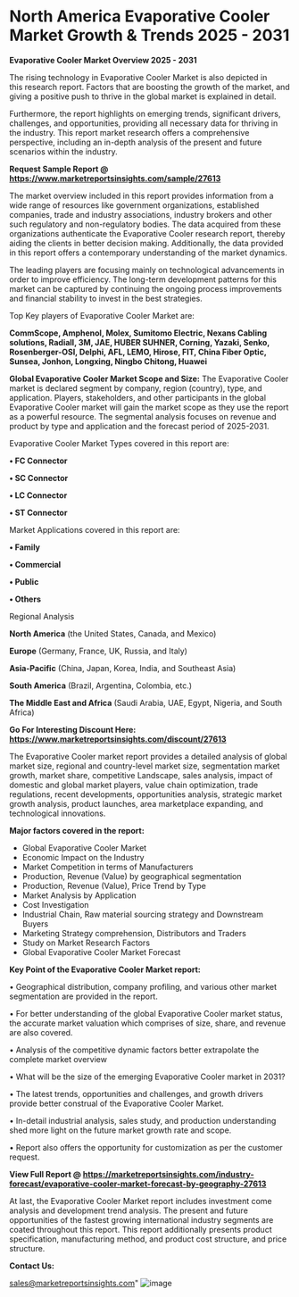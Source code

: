 # North America Evaporative Cooler Market Growth & Trends 2025 - 2031

<Strong> Evaporative Cooler Market Overview 2025 - 2031</strong>

The rising technology in Evaporative Cooler Market is also depicted in this research report. Factors that are boosting the growth of the market, and giving a positive push to thrive in the global market is explained in detail.

Furthermore, the report highlights on emerging trends, significant drivers, challenges, and opportunities, providing all necessary data for thriving in the industry. This report market research offers a comprehensive perspective, including an in-depth analysis of the present and future scenarios within the industry.

<strong>Request Sample Report @ <a href=https://www.marketreportsinsights.com/sample/27613>https://www.marketreportsinsights.com/sample/27613</a></strong>

The market overview included in this report provides information from a wide range of resources like government organizations, established companies, trade and industry associations, industry brokers and other such regulatory and non-regulatory bodies. The data acquired from these organizations authenticate the Evaporative Cooler research report, thereby aiding the clients in better decision making. Additionally, the data provided in this report offers a contemporary understanding of the market dynamics.

The leading players are focusing mainly on technological advancements in order to improve efficiency. The long-term development patterns for this market can be captured by continuing the ongoing process improvements and financial stability to invest in the best strategies.

Top Key players of Evaporative Cooler Market are:

<strong>CommScope, Amphenol, Molex, Sumitomo Electric, Nexans Cabling solutions, Radiall, 3M, JAE, HUBER SUHNER, Corning, Yazaki, Senko, Rosenberger-OSI, Delphi, AFL, LEMO, Hirose, FIT, China Fiber Optic, Sunsea, Jonhon, Longxing, Ningbo Chitong, Huawei</strong>

<strong><b>Global Evaporative Cooler Market Scope and Size:</b></strong>
The Evaporative Cooler market is declared segment by company, region (country), type, and application. Players, stakeholders, and other participants in the global Evaporative Cooler market will gain the market scope as they use the report as a powerful resource. The segmental analysis focuses on revenue and product by type and application and the forecast period of 2025-2031.

Evaporative Cooler Market Types covered in this report are:

<strong>• FC Connector

• SC Connector

• LC Connector

• ST Connector</strong>

Market Applications covered in this report are:

<strong>• Family

• Commercial

• Public

• Others</strong> 

Regional Analysis

<strong>North America</strong> (the United States, Canada, and Mexico)

<strong>Europe</strong> (Germany, France, UK, Russia, and Italy)

<strong>Asia-Pacific</strong> (China, Japan, Korea, India, and Southeast Asia)

<strong>South America</strong> (Brazil, Argentina, Colombia, etc.)

<strong>The Middle East and Africa</strong> (Saudi Arabia, UAE, Egypt, Nigeria, and South Africa)

<strong>Go For Interesting Discount Here: <a href=https://www.marketreportsinsights.com/discount/27613>https://www.marketreportsinsights.com/discount/27613</a></strong>

The Evaporative Cooler market report provides a detailed analysis of global market size, regional and country-level market size, segmentation market growth, market share, competitive Landscape, sales analysis, impact of domestic and global market players, value chain optimization, trade regulations, recent developments, opportunities analysis, strategic market growth analysis, product launches, area marketplace expanding, and technological innovations.

<strong><b>Major factors covered in the report:</b></strong>
<ul>
  <li>Global Evaporative Cooler Market </li>
  <li>Economic Impact on the Industry</li>
  <li>Market Competition in terms of Manufacturers</li>
  <li>Production, Revenue (Value) by geographical segmentation</li>
  <li>Production, Revenue (Value), Price Trend by Type</li>
  <li>Market Analysis by Application</li>
  <li>Cost Investigation</li>
  <li>Industrial Chain, Raw material sourcing strategy and Downstream Buyers</li>
  <li>Marketing Strategy comprehension, Distributors and Traders</li>
  <li>Study on Market Research Factors</li>
  <li>Global Evaporative Cooler Market Forecast</li>
</ul>

<strong><b>Key Point of the Evaporative Cooler Market report:</b></strong>

• Geographical distribution, company profiling, and various other market segmentation are provided in the report.

• For better understanding of the global Evaporative Cooler market status, the accurate market valuation which comprises of size, share, and revenue are also covered.

• Analysis of the competitive dynamic factors better extrapolate the complete market overview

• What will be the size of the emerging Evaporative Cooler market in 2031?

• The latest trends, opportunities and challenges, and growth drivers provide better construal of the Evaporative Cooler Market.

• In-detail industrial analysis, sales study, and production understanding shed more light on the future market growth rate and scope.

• Report also offers the opportunity for customization as per the customer request.

<strong><b>View Full Report @ <a href=https://marketreportsinsights.com/industry-forecast/evaporative-cooler-market-forecast-by-geography-27613>https://marketreportsinsights.com/industry-forecast/evaporative-cooler-market-forecast-by-geography-27613</a></b></strong>


At last, the Evaporative Cooler Market report includes investment come analysis and development trend analysis. The present and future opportunities of the fastest growing international industry segments are coated throughout this report. This report additionally presents product specification, manufacturing method, and product cost structure, and price structure.

<strong>Contact Us:</strong>

sales@marketreportsinsights.com"
![image](https://github.com/user-attachments/assets/907f3208-88d5-4e0c-b076-fd2d3cecfa1b)
